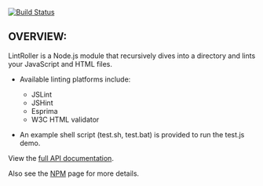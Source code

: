 [![Build Status](https://travis-ci.org/senchalabs/jsduck.png)](https://travis-ci.org/senchalabs/jsduck)

OVERVIEW:
---------

LintRoller is a Node.js module that recursively dives into a directory and lints your JavaScript and HTML files.

  - Available linting platforms include:
    - JSLint
    - JSHint
    - Esprima
    - W3C HTML validator

  - An example shell script (test.sh, test.bat) is provided to run the test.js demo.



View the [full API documentation](http://arthurakay.github.io/LintRoller/docs/index.html).



Also see the [NPM](https://npmjs.org/package/lintroller) page for more details.